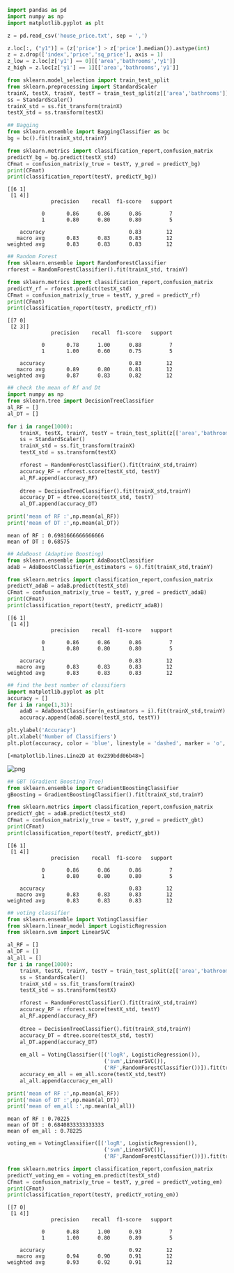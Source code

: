 ```python
import pandas as pd
import numpy as np
import matplotlib.pyplot as plt

z = pd.read_csv('house_price.txt', sep = ',')
```


```python
z.loc[:, ("y1")] = (z['price'] > z['price'].median()).astype(int)
z = z.drop(['index','price','sq_price'], axis = 1)
z_low = z.loc[z['y1'] == 0][['area','bathrooms','y1']]
z_high = z.loc[z['y1'] == 1][['area','bathrooms','y1']]
```


```python
from sklearn.model_selection import train_test_split
from sklearn.preprocessing import StandardScaler
trainX, testX, trainY, testY = train_test_split(z[['area','bathrooms']], z['y1'], test_size = 0.25, random_state = 33)
ss = StandardScaler()
trainX_std = ss.fit_transform(trainX)
testX_std = ss.transform(testX)
```


```python
## Bagging
from sklearn.ensemble import BaggingClassifier as bc
bg = bc().fit(trainX_std,trainY)
```


```python
from sklearn.metrics import classification_report,confusion_matrix
predictY_bg = bg.predict(testX_std)
CFmat = confusion_matrix(y_true = testY, y_pred = predictY_bg)
print(CFmat)
print(classification_report(testY, predictY_bg))
```

    [[6 1]
     [1 4]]
                  precision    recall  f1-score   support
    
               0       0.86      0.86      0.86         7
               1       0.80      0.80      0.80         5
    
        accuracy                           0.83        12
       macro avg       0.83      0.83      0.83        12
    weighted avg       0.83      0.83      0.83        12
    
    


```python
## Random Forest
from sklearn.ensemble import RandomForestClassifier
rforest = RandomForestClassifier().fit(trainX_std, trainY)
```


```python
from sklearn.metrics import classification_report,confusion_matrix
predictY_rf = rforest.predict(testX_std)
CFmat = confusion_matrix(y_true = testY, y_pred = predictY_rf)
print(CFmat)
print(classification_report(testY, predictY_rf))
```

    [[7 0]
     [2 3]]
                  precision    recall  f1-score   support
    
               0       0.78      1.00      0.88         7
               1       1.00      0.60      0.75         5
    
        accuracy                           0.83        12
       macro avg       0.89      0.80      0.81        12
    weighted avg       0.87      0.83      0.82        12
    
    


```python
## check the mean of Rf and Dt
import numpy as np
from sklearn.tree import DecisionTreeClassifier
al_RF = []
al_DT = []

for i in range(1000):
    trainX, testX, trainY, testY = train_test_split(z[['area','bathrooms']], z['y1'], test_size = 0.25)
    ss = StandardScaler()
    trainX_std = ss.fit_transform(trainX)
    testX_std = ss.transform(testX)

    rforest = RandomForestClassifier().fit(trainX_std,trainY)
    accuracy_RF = rforest.score(testX_std, testY)
    al_RF.append(accuracy_RF)
    
    dtree = DecisionTreeClassifier().fit(trainX_std,trainY)
    accuracy_DT = dtree.score(testX_std, testY)
    al_DT.append(accuracy_DT)

print('mean of RF :',np.mean(al_RF))
print('mean of DT :',np.mean(al_DT))
```

    mean of RF : 0.6981666666666666
    mean of DT : 0.68575
    


```python
## AdaBoost (Adaptive Boosting)
from sklearn.ensemble import AdaBoostClassifier
adaB = AdaBoostClassifier(n_estimators = 6).fit(trainX_std,trainY)
```


```python
from sklearn.metrics import classification_report,confusion_matrix
predictY_adaB = adaB.predict(testX_std)
CFmat = confusion_matrix(y_true = testY, y_pred = predictY_adaB)
print(CFmat)
print(classification_report(testY, predictY_adaB))
```

    [[6 1]
     [1 4]]
                  precision    recall  f1-score   support
    
               0       0.86      0.86      0.86         7
               1       0.80      0.80      0.80         5
    
        accuracy                           0.83        12
       macro avg       0.83      0.83      0.83        12
    weighted avg       0.83      0.83      0.83        12
    
    


```python
## find the best number of classifiers
import matplotlib.pyplot as plt
accuracy = []
for i in range(1,31):
    adaB = AdaBoostClassifier(n_estimators = i).fit(trainX_std,trainY)
    accuracy.append(adaB.score(testX_std, testY))

plt.ylabel('Accuracy')
plt.xlabel('Number of Classifiers')
plt.plot(accuracy, color = 'blue', linestyle = 'dashed', marker = 'o', markerfacecolor = 'red', markersize = 10)
```




    [<matplotlib.lines.Line2D at 0x239bdd06b48>]




    
![png](output_10_1.png)
    



```python
## GBT (Gradient Boosting Tree)
from sklearn.ensemble import GradientBoostingClassifier
gBoosting = GradientBoostingClassifier().fit(trainX_std,trainY)
```


```python
from sklearn.metrics import classification_report,confusion_matrix
predictY_gbt = adaB.predict(testX_std)
CFmat = confusion_matrix(y_true = testY, y_pred = predictY_gbt)
print(CFmat)
print(classification_report(testY, predictY_gbt))
```

    [[6 1]
     [1 4]]
                  precision    recall  f1-score   support
    
               0       0.86      0.86      0.86         7
               1       0.80      0.80      0.80         5
    
        accuracy                           0.83        12
       macro avg       0.83      0.83      0.83        12
    weighted avg       0.83      0.83      0.83        12
    
    


```python
## voting classifier
from sklearn.ensemble import VotingClassifier
from sklearn.linear_model import LogisticRegression
from sklearn.svm import LinearSVC

al_RF = []
al_DF = []
al_all = []
for i in range(1000):
    trainX, testX, trainY, testY = train_test_split(z[['area','bathrooms']], z['y1'], test_size = 0.25)
    ss = StandardScaler()
    trainX_std = ss.fit_transform(trainX)
    testX_std = ss.transform(testX)

    rforest = RandomForestClassifier().fit(trainX_std,trainY)
    accuracy_RF = rforest.score(testX_std, testY)
    al_RF.append(accuracy_RF)
    
    dtree = DecisionTreeClassifier().fit(trainX_std,trainY)
    accuracy_DT = dtree.score(testX_std, testY)
    al_DT.append(accuracy_DT)
    
    em_all = VotingClassifier([('logR', LogisticRegression()),
                               ('svm',LinearSVC()),
                               ('RF',RandomForestClassifier())]).fit(trainX_std,trainY)
    accuracy_em_all = em_all.score(testX_std,testY)
    al_all.append(accuracy_em_all)

print('mean of RF :',np.mean(al_RF))
print('mean of DT :',np.mean(al_DT))
print('mean of em_all :',np.mean(al_all))
```

    mean of RF : 0.70225
    mean of DT : 0.6840833333333333
    mean of em_all : 0.78225
    


```python
voting_em = VotingClassifier([('logR', LogisticRegression()),
                               ('svm',LinearSVC()),
                               ('RF',RandomForestClassifier())]).fit(trainX_std,trainY)

```


```python
from sklearn.metrics import classification_report,confusion_matrix
predictY_voting_em = voting_em.predict(testX_std)
CFmat = confusion_matrix(y_true = testY, y_pred = predictY_voting_em)
print(CFmat)
print(classification_report(testY, predictY_voting_em))
```

    [[7 0]
     [1 4]]
                  precision    recall  f1-score   support
    
               0       0.88      1.00      0.93         7
               1       1.00      0.80      0.89         5
    
        accuracy                           0.92        12
       macro avg       0.94      0.90      0.91        12
    weighted avg       0.93      0.92      0.91        12
    
    
